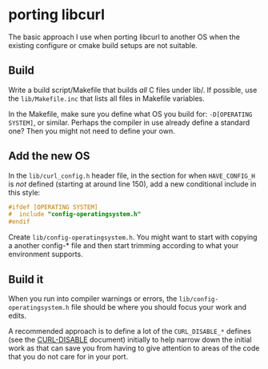 <!--
Copyright (C) Daniel Stenberg, <daniel@haxx.se>, et al.

SPDX-License-Identifier: curl
-->

# porting libcurl

The basic approach I use when porting libcurl to another OS when the existing
configure or cmake build setups are not suitable.

## Build

Write a build script/Makefile that builds *all* C files under lib/. If
possible, use the `lib/Makefile.inc` that lists all files in Makefile
variables.

In the Makefile, make sure you define what OS you build for: `-D[OPERATING
SYSTEM]`, or similar. Perhaps the compiler in use already define a standard
one? Then you might not need to define your own.

## Add the new OS

In the `lib/curl_config.h` header file, in the section for when `HAVE_CONFIG_H`
is *not* defined (starting at around line 150), add a new conditional include
in this style:

~~~c
#ifdef [OPERATING SYSTEM]
#  include "config-operatingsystem.h"
#endif
~~~

Create `lib/config-operatingsystem.h`. You might want to start with copying a
another config-* file and then start trimming according to what your
environment supports.

## Build it

When you run into compiler warnings or errors, the
`lib/config-operatingsystem.h` file should be where you should focus your work
and edits.

A recommended approach is to define a lot of the `CURL_DISABLE_*` defines (see
the [CURL-DISABLE](CURL-DISABLE.md) document) initially to help narrow down the
initial work as that can save you from having to give attention to areas of the
code that you do not care for in your port.
